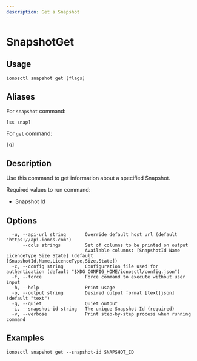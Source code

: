```yaml
---
description: Get a Snapshot
---
```


# SnapshotGet

## Usage

```text
ionosctl snapshot get [flags]
```

## Aliases

For `snapshot` command:

```text
[ss snap]
```

For `get` command:

```text
[g]
```

## Description

Use this command to get information about a specified Snapshot.

Required values to run command:

* Snapshot Id

## Options

```text
  -u, --api-url string       Override default host url (default "https://api.ionos.com")
      --cols strings         Set of columns to be printed on output 
                             Available columns: [SnapshotId Name LicenceType Size State] (default [SnapshotId,Name,LicenceType,Size,State])
  -c, --config string        Configuration file used for authentication (default "$XDG_CONFIG_HOME/ionosctl/config.json")
  -f, --force                Force command to execute without user input
  -h, --help                 Print usage
  -o, --output string        Desired output format [text|json] (default "text")
  -q, --quiet                Quiet output
  -i, --snapshot-id string   The unique Snapshot Id (required)
  -v, --verbose              Print step-by-step process when running command
```

## Examples

```text
ionosctl snapshot get --snapshot-id SNAPSHOT_ID
```

